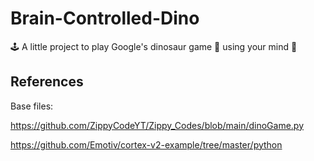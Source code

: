 # Brain-Controlled-Dino
🕹️ A little project to play Google's dinosaur game 🦖 using your mind 🧠

## References
Base files:

https://github.com/ZippyCodeYT/Zippy_Codes/blob/main/dinoGame.py

https://github.com/Emotiv/cortex-v2-example/tree/master/python
